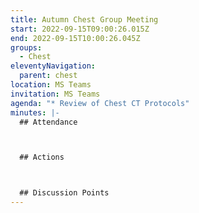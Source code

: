 ```yaml
---
title: Autumn Chest Group Meeting
start: 2022-09-15T09:00:26.015Z
end: 2022-09-15T10:00:26.045Z
groups:
  - Chest
eleventyNavigation:
  parent: chest
location: MS Teams
invitation: MS Teams
agenda: "* Review of Chest CT Protocols"
minutes: |-
  ## Attendance



  ## Actions



  ## Discussion Points
---
```

